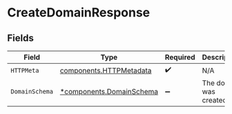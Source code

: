 # CreateDomainResponse


## Fields

| Field                                                               | Type                                                                | Required                                                            | Description                                                         |
| ------------------------------------------------------------------- | ------------------------------------------------------------------- | ------------------------------------------------------------------- | ------------------------------------------------------------------- |
| `HTTPMeta`                                                          | [components.HTTPMetadata](../../models/components/httpmetadata.md)  | :heavy_check_mark:                                                  | N/A                                                                 |
| `DomainSchema`                                                      | [*components.DomainSchema](../../models/components/domainschema.md) | :heavy_minus_sign:                                                  | The domain was created.                                             |